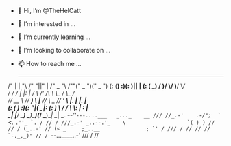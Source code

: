- 👋 Hi, I’m @TheHelCatt
- 👀 I’m interested in ...
- 🌱 I’m currently learning ...
- 💞️ I’m looking to collaborate on ...
- 📫 How to reach me ...

  __    __    _______  ___       ______        __  ___________  ___________  
 /" |  | "\  /"     "||"  |     /" _  "\      /""\("     _   ")("     _   ") 
(:  (__)  :)(: ______)||  |    (: ( \___)    /    \)__/  \\__/  )__/  \\__/  
 \/      \/  \/    |  |:  |     \/ \        /' /\  \  \\_ /        \\_ /     
 //  __  \\  // ___)_  \  |___  //  \ _    //  __'  \ |.  |        |.  |     
(:  (  )  :)(:      "|( \_|:  \(:   _) \  /   /  \\  \\:  |        \:  |     
 \__|  |__/  \_______) \_______)\_______)(___/    \___)\__|         \__| 
            __..--''``---....___   _..._    __
 /// //_.-'    .-/";  `        ``<._  ``.''_ `. / // /
///_.-' _..--.'_    \                    `( ) ) // //
/ (_..-' // (< _     ;_..__               ; `' / ///
 / // // //  `-._,_)' // / ``--...____..-' /// / //                                                                      
                                                              

<!---
TheHelCatt/TheHelCatt is a ✨ special ✨ repository because its `README.md` (this file) appears on your GitHub profile.
You can click the Preview link to take a look at your changes.
--->
